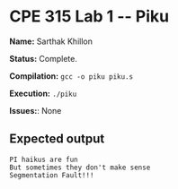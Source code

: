 # CPE 315 Lab 1 -- Piku

**Name:** Sarthak Khillon

**Status:** Complete.

**Compilation:** `gcc -o piku piku.s`

**Execution:** `./piku`

**Issues:**: None

## Expected output
```
PI haikus are fun
But sometimes they don't make sense
Segmentation Fault!!!
```
